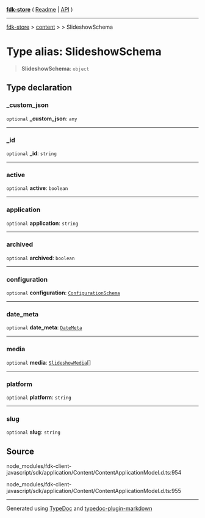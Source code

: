 [**fdk-store**](../../../README.md) ( [Readme](../../../README.md) \| [API](../../../API.md) )

---

[fdk-store](../../../API.md) > [content](../../README.md) > [<internal>](../README.md) > SlideshowSchema

# Type alias: SlideshowSchema

> **SlideshowSchema**: `object`

## Type declaration

### \_custom_json

`optional` **\_custom_json**: `any`

---

### \_id

`optional` **\_id**: `string`

---

### active

`optional` **active**: `boolean`

---

### application

`optional` **application**: `string`

---

### archived

`optional` **archived**: `boolean`

---

### configuration

`optional` **configuration**: [`ConfigurationSchema`](type-alias.ConfigurationSchema.md)

---

### date_meta

`optional` **date_meta**: [`DateMeta`](type-alias.DateMeta.md)

---

### media

`optional` **media**: [`SlideshowMedia`](type-alias.SlideshowMedia.md)[]

---

### platform

`optional` **platform**: `string`

---

### slug

`optional` **slug**: `string`

## Source

node_modules/fdk-client-javascript/sdk/application/Content/ContentApplicationModel.d.ts:954

node_modules/fdk-client-javascript/sdk/application/Content/ContentApplicationModel.d.ts:955

---

Generated using [TypeDoc](https://typedoc.org/) and [typedoc-plugin-markdown](https://www.npmjs.com/package/typedoc-plugin-markdown)
